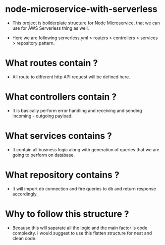 # node-microservice-with-serverless

- This project is boilderplate structure for Node Microservice, that we can use for AWS Serverless thing as well.

- Here we are following serverless.yml > routers > controllers > services > repository pattern. 

# What routes contain ? 
- All route to different http API request will be defined here.

# What controllers contain ?
- It is basically perform error handling and receiving and sending incoming - outgoing payload.

# What services contains ?
- It contain all business logic along with generation of queries that we are going to perform on database.

# What repository contains ?
- It will import db connection and fire queries to db and return response accordingly. 

# Why to follow this structure ?
- Because this will saparate all the logic and the main factor is code complexity. I would suggest to use this flatten structure for neat and clean code. 